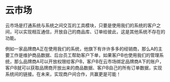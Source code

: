 # 云市场

云市场是打通系统与系统之间交互的工具模块，只要是使用我们的系统的客户之间，可以实现相互通信，开放自己的商品库、订单给彼此，这是其他系统不存在的功能。

例如一家品牌商A正在使用我们的系统，他旗下有许许多多的经销商，那么A的主要工作是维护商品数据、后台员工帮助客户下单，如果客户B也使用我们的管理系统，那么品牌商A可以开放权限给客户B，客户B在云市场绑定品牌商A下的账户，客户B就可以获取品牌商开放出来的商品数据、客户B自己的所有订单数据，实现系统间的链接。在未来，实现商户间合作，共赢更是可能！

